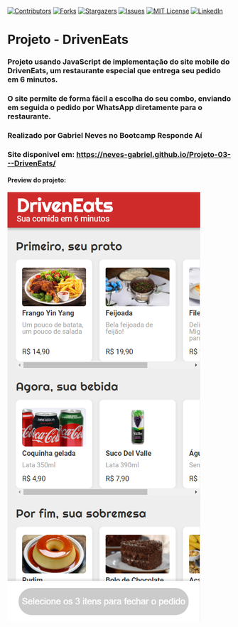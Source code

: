 [![Contributors][contributors-shield]][contributors-url]
[![Forks][forks-shield]][forks-url]
[![Stargazers][stars-shield]][stars-url]
[![Issues][issues-shield]][issues-url]
[![MIT License][license-shield]][license-url]
[![LinkedIn][linkedin-shield]][linkedin-url]

# Projeto - DrivenEats

### Projeto usando JavaScript de implementação do site mobile do DrivenEats, um restaurante especial que entrega seu pedido em 6 minutos.
### O site permite de forma fácil a escolha do seu combo, enviando em seguida o pedido por WhatsApp diretamente para o restaurante.
 
### Realizado por Gabriel Neves no Bootcamp Responde Aí

### Site disponivel em: https://neves-gabriel.github.io/Projeto-03---DrivenEats/

#### Preview do projeto:
![Preview do projeto](img/preview.png)

<!-- MARKDOWN LINKS & IMAGES -->
<!-- https://www.markdownguide.org/basic-syntax/#reference-style-links -->
[contributors-shield]: https://img.shields.io/github/contributors/github_username/repo_name.svg?style=for-the-badge
[contributors-url]: https://github.com/neves-gabriel/DrivenEats/graphs/contributors
[forks-shield]: https://img.shields.io/github/forks/github_username/repo_name.svg?style=for-the-badge
[forks-url]: https://github.com/neves-gabriel/DrivenEats/network/members
[stars-shield]: https://img.shields.io/github/stars/github_username/repo_name.svg?style=for-the-badge
[stars-url]: https://github.com/neves-gabriel/DrivenEats/stargazers
[issues-shield]: https://img.shields.io/github/issues/github_username/repo_name.svg?style=for-the-badge
[issues-url]: https://github.com/neves-gabriel/DrivenEats/issues
[license-shield]: https://img.shields.io/github/license/github_username/repo_name.svg?style=for-the-badge
[license-url]: https://github.com/neves-gabriel/DrivenEats/blob/master/LICENSE.txt
[linkedin-shield]: https://img.shields.io/badge/-LinkedIn-black.svg?style=for-the-badge&logo=linkedin&colorB=555
[linkedin-url]: https://www.linkedin.com/in/gabriel-rodrigues-neves/
[product-screenshot]: images/screenshot.png

